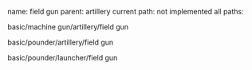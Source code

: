 name: field gun
parent: artillery
current path: not implemented
all paths:

  basic/machine gun/artillery/field gun

  basic/pounder/artillery/field gun

  basic/pounder/launcher/field gun
